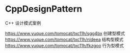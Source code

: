 # CppDesignPattern
C++ 设计模式案例

https://www.yuque.com/tomocat/txc11h/sgg4bx	创建型模式
https://www.yuque.com/tomocat/txc11h/nldeea	结构型模式
https://www.yuque.com/tomocat/txc11h/fkzgoo	行为型模式
